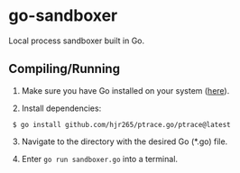 # go-sandboxer
Local process sandboxer built in Go.


## Compiling/Running
1. Make sure you have Go installed on your system ([here](https://go.dev/dl/)). 

2. Install dependencies: 
```
 $ go install github.com/hjr265/ptrace.go/ptrace@latest
```

3. Navigate to the directory with the desired Go (*.go) file.

4. Enter `go run sandboxer.go` into a terminal.
